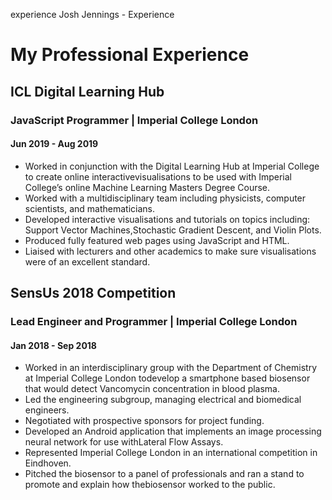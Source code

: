 experience
Josh Jennings - Experience
<start page>

# My Professional Experience

## ICL Digital Learning Hub
### JavaScript Programmer | Imperial College London
#### Jun 2019 - Aug 2019
- Worked in conjunction with the Digital Learning Hub at Imperial College to create online interactivevisualisations to be used with Imperial College’s online Machine Learning Masters Degree Course.
- Worked with a multidisciplinary team including physicists, computer scientists, and mathematicians.
- Developed interactive visualisations and tutorials on topics including: Support Vector Machines,Stochastic Gradient Descent, and Violin Plots.
- Produced fully featured web pages using JavaScript and HTML.
- Liaised with lecturers and other academics to make sure visualisations were of an excellent standard.

## SensUs 2018 Competition
### Lead Engineer and Programmer | Imperial College London
#### Jan 2018 - Sep 2018

- Worked in an interdisciplinary group with the Department of Chemistry at Imperial College London todevelop a smartphone based biosensor that would detect Vancomycin concentration in blood plasma.
- Led the engineering subgroup, managing electrical and biomedical engineers.
- Negotiated with prospective sponsors for project funding.
- Developed an Android application that implements an image processing neural network for use withLateral Flow Assays.
- Represented Imperial College London in an international competition in Eindhoven.
- Pitched the biosensor to a panel of professionals and ran a stand to promote and explain how thebiosensor worked to the public.

<br>
